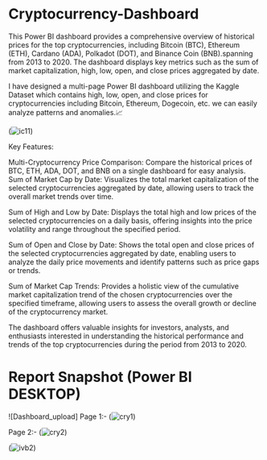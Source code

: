 # Cryptocurrency-Dashboard

This Power BI dashboard provides a comprehensive overview of historical prices for the top cryptocurrencies, including Bitcoin (BTC), Ethereum (ETH), Cardano (ADA), Polkadot (DOT), and Binance Coin (BNB).spanning from 2013 to 2020. The dashboard displays key metrics such as the sum of market capitalization, high, low, open, and close prices aggregated by date.

I have designed a multi-page Power BI dashboard utilizing the Kaggle Dataset which contains high, low, open, and close prices for  cryptocurrencies including Bitcoin, Ethereum, Dogecoin, etc. we can easily analyze patterns and anomalies.📈


(![ic11](https://github.com/Whimsical24/Cryptocurrency-Dashboard/assets/108448418/fa2992fc-9da1-437f-a0d4-56ab8ae2f2f8))


Key Features:

Multi-Cryptocurrency Price Comparison: Compare the historical prices of BTC, ETH, ADA, DOT, and BNB on a single dashboard for easy analysis.
Sum of Market Cap by Date: Visualizes the total market capitalization of the selected cryptocurrencies aggregated by date, allowing users to track the overall market trends over time.

Sum of High and Low by Date: Displays the total high and low prices of the selected cryptocurrencies on a daily basis, offering insights into the price volatility and range throughout the specified period.

Sum of Open and Close by Date: Shows the total open and close prices of the selected cryptocurrencies aggregated by date, enabling users to analyze the daily price movements and identify patterns such as price gaps or trends.

Sum of Market Cap Trends: Provides a holistic view of the cumulative market capitalization trend of the chosen cryptocurrencies over the specified timeframe, allowing users to assess the overall growth or decline of the cryptocurrency market.

The dashboard offers valuable insights for investors, analysts, and enthusiasts interested in understanding the historical performance and trends of the top cryptocurrencies during the period from 2013 to 2020.

# Report Snapshot (Power BI DESKTOP)

 
![Dashboard_upload]
Page 1:-  (![cry1](https://github.com/Whimsical24/Cryptocurrency-Dashboard/assets/108448418/1243a685-addd-45a2-9708-8cc9090b5b21))

Page 2:-  (![cry2](https://github.com/Whimsical24/Cryptocurrency-Dashboard/assets/108448418/7e4caf3c-8699-4d82-b7c7-bae7d02c738f))

(![ivb2](https://github.com/Whimsical24/Cryptocurrency-Dashboard/assets/108448418/09dfcf01-9a0a-4537-8a1b-d7f0826d5999))
